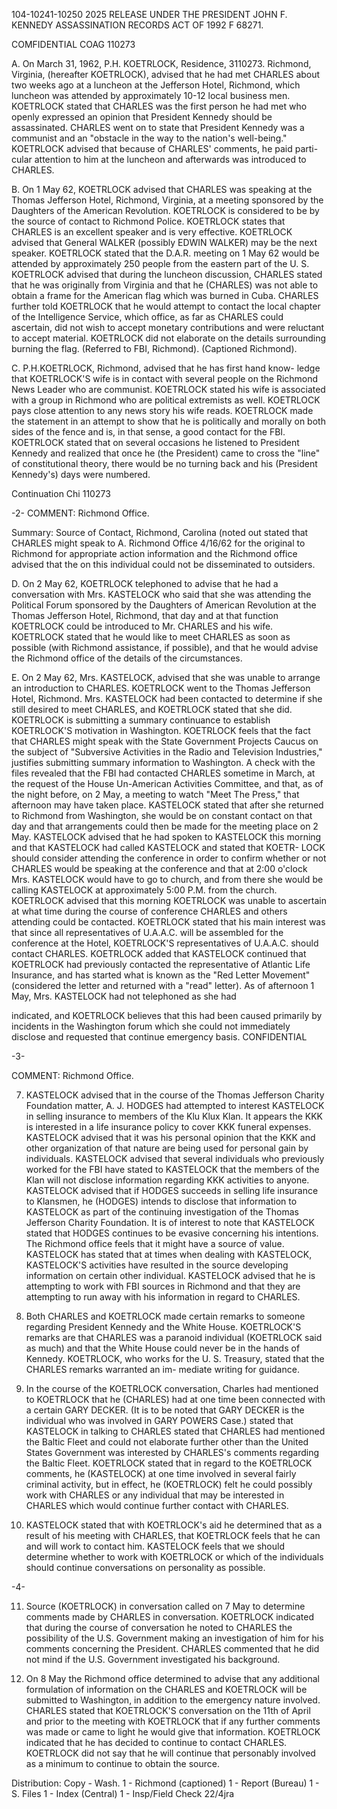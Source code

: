 104-10241-10250 2025 RELEASE UNDER THE PRESIDENT JOHN F. KENNEDY ASSASSINATION RECORDS ACT OF 1992
F 68271.

COMFIDENTIAL
COAG
110273

A. On March 31, 1962, P.H. KOETRLOCK, Residence, 3110273.
Richmond, Virginia, (hereafter KOETRLOCK), advised that he had met
CHARLES about two weeks ago at a luncheon at the Jefferson Hotel,
Richmond, which luncheon was attended by approximately 10-12 local
business men. KOETRLOCK stated that CHARLES was the first person he
had met who openly expressed an opinion that President Kennedy should
be assassinated. CHARLES went on to state that President Kennedy was
a communist and an "obstacle in the way to the nation's well-being."
KOETRLOCK advised that because of CHARLES' comments, he paid parti-
cular attention to him at the luncheon and afterwards was introduced to
CHARLES.

B. On 1 May 62, KOETRLOCK advised that CHARLES was speaking at
the Thomas Jefferson Hotel, Richmond, Virginia, at a meeting sponsored
by the Daughters of the American Revolution. KOETRLOCK is considered
to be by the source of contact to Richmond Police. KOETRLOCK states that
CHARLES is an excellent speaker and is very effective. KOETRLOCK advised
that General WALKER (possibly EDWIN WALKER) may be the next speaker.
KOETRLOCK stated that the D.A.R. meeting on 1 May 62 would be attended
by approximately 250 people from the eastern part of the U. S. KOETRLOCK
advised that during the luncheon discussion, CHARLES stated that he was
originally from Virginia and that he (CHARLES) was not able to obtain a frame
for the American flag which was burned in Cuba. CHARLES further told
KOETRLOCK that he would attempt to contact the local chapter of the
Intelligence Service, which office, as far as CHARLES could ascertain,
did not wish to accept monetary contributions and were reluctant to accept
material. KOETRLOCK did not elaborate on the details surrounding burning
the flag. (Referred to FBI, Richmond). (Captioned Richmond).

C. P.H.KOETRLOCK, Richmond, advised that he has first hand know-
ledge that KOETRLOCK'S wife is in contact with several people on the
Richmond News Leader who are communist. KOETRLOCK stated his wife is
associated with a group in Richmond who are political extremists as
well. KOETRLOCK pays close attention to any news story his wife reads.
KOETRLOCK made the statement in an attempt to show that he is politically
and morally on both sides of the fence and is, in that sense, a good contact
for the FBI. KOETRLOCK stated that on several occasions he listened to
President Kennedy and realized that once he (the President) came to cross
the "line" of constitutional theory, there would be no turning back and his
(President Kennedy's) days were numbered.

Continuation
Chi 110273

-2-
COMMENT: Richmond Office.

Summary: Source of Contact, Richmond, Carolina (noted out
stated that CHARLES might speak to
A. Richmond Office
4/16/62 for the original
to Richmond for appropriate action
information and the Richmond office advised that the
on this individual could not be disseminated to outsiders.

D. On 2 May 62, KOETRLOCK telephoned to advise that he had a
conversation with Mrs. KASTELOCK who said that she was attending the
Political Forum sponsored by the Daughters of American Revolution at
the Thomas Jefferson Hotel, Richmond, that day and at that function
KOETRLOCK could be introduced to Mr. CHARLES and his wife. KOETRLOCK
stated that he would like to meet CHARLES as soon as possible (with
Richmond assistance, if possible), and that he would advise the Richmond
office of the details of the circumstances.

E. On 2 May 62, Mrs. KASTELOCK, advised that she was unable to arrange
an introduction to CHARLES. KOETRLOCK went to the Thomas Jefferson
Hotel, Richmond. Mrs. KASTELOCK had been contacted to determine if she
still desired to meet CHARLES, and KOETRLOCK stated that she did. KOETRLOCK
is submitting a summary continuance to establish KOETRLOCK'S motivation in
Washington. KOETRLOCK feels that the fact that CHARLES might speak with the
State Government Projects Caucus on the subject of "Subversive Activities in the
Radio and Television Industries," justifies submitting summary information to
Washington. A check with the files revealed that the FBI had contacted
CHARLES sometime in March, at the request of the House Un-American Activities
Committee, and that, as of the night before, on 2 May, a meeting to watch
"Meet The Press," that afternoon may have taken place. KASTELOCK stated
that after she returned to Richmond from Washington, she would be on
constant contact on that day and that arrangements could then be made for the
meeting place on 2 May. KASTELOCK advised that he had spoken to KASTELOCK
this morning and that KASTELOCK had called KASTELOCK and stated that KOETR-
LOCK should consider attending the conference in order to confirm whether or not
CHARLES would be speaking at the conference and that at 2:00 o'clock Mrs.
KASTELOCK would have to go to church, and from there she would be calling
KASTELOCK at approximately 5:00 P.M. from the church. KOETRLOCK advised
that this morning KOETRLOCK was unable to ascertain at what time during
the course of conference CHARLES and others attending could be contacted.
KOETRLOCK stated that his main interest was that since all representatives
of U.A.A.C. will be assembled for the conference at the Hotel, KOETRLOCK'S
representatives of U.A.A.C. should contact CHARLES. KOETRLOCK added that
KASTELOCK continued that KOETRLOCK had previously contacted the representative
of Atlantic Life Insurance, and has started what is known as the "Red Letter
Movement" (considered the letter and returned with a "read" letter).
As of afternoon 1 May, Mrs. KASTELOCK had not telephoned as she had

indicated, and KOETRLOCK believes that this had been caused primarily by incidents in the
Washington forum which she could not immediately disclose and requested
that continue emergency basis.
CONFIDENTIAL

-3-

COMMENT: Richmond Office.

7. KASTELOCK advised that in the course of the Thomas Jefferson Charity
Foundation matter, A. J. HODGES had attempted to interest KASTELOCK in
selling insurance to members of the Klu Klux Klan. It appears the KKK is
interested in a life insurance policy to cover KKK funeral expenses. KASTELOCK
advised that it was his personal opinion that the KKK and other organization
of that nature are being used for personal gain by individuals. KASTELOCK
advised that several individuals who previously worked for the FBI have
stated to KASTELOCK that the members of the Klan will not disclose information
regarding KKK activities to anyone. KASTELOCK advised that if HODGES
succeeds in selling life insurance to Klansmen, he (HODGES) intends to disclose
that information to KASTELOCK as part of the continuing investigation of
the Thomas Jefferson Charity Foundation. It is of interest to note that
KASTELOCK stated that HODGES continues to be evasive concerning his intentions.
The Richmond office feels that it might have a source of value. KASTELOCK has
stated that at times when dealing with KASTELOCK, KASTELOCK'S activities have
resulted in the source developing information on certain other individual.
KASTELOCK advised that he is attempting to work with FBI sources in Richmond
and that they are attempting to run away with his information in regard to
CHARLES.

8. Both CHARLES and KOETRLOCK made certain remarks to someone
regarding President Kennedy and the White House. KOETRLOCK'S remarks are
that CHARLES was a paranoid individual (KOETRLOCK said as much) and that the
White House could never be in the hands of Kennedy. KOETRLOCK, who works
for the U. S. Treasury, stated that the CHARLES remarks warranted an im-
mediate writing for guidance.

9. In the course of the KOETRLOCK conversation, Charles had
mentioned to KOETRLOCK that he (CHARLES) had at one time been connected
with a certain GARY DECKER. (It is to be noted that GARY DECKER is the
individual who was involved in GARY POWERS Case.)
stated that KASTELOCK in talking to CHARLES stated that CHARLES had mentioned the
Baltic Fleet and could not elaborate further other than the United States
Government was interested by CHARLES's comments regarding the Baltic Fleet.
KOETRLOCK stated that in regard to the KOETRLOCK comments, he (KASTELOCK)
at one time involved in several fairly criminal activity, but in effect, he
(KOETRLOCK) felt he could possibly work with CHARLES or any individual
that may be interested in CHARLES which would continue further contact with
CHARLES.

10. KASTELOCK stated that with KOETRLOCK's aid he determined that as
a result of his meeting with CHARLES, that KOETRLOCK feels that he can
and will work to contact him. KASTELOCK feels that we should determine
whether to work with KOETRLOCK or which of the individuals should continue
conversations on personality as possible.

-4-

11. Source (KOETRLOCK) in conversation called on 7 May to determine
comments made by CHARLES in conversation. KOETRLOCK indicated that during
the course of conversation he noted to CHARLES the possibility of the U.S.
Government making an investigation of him for his comments concerning the
President. CHARLES commented that he did not mind if the U.S. Government
investigated his background.

12. On 8 May the Richmond office determined to advise that any additional
formulation of information on the CHARLES and KOETRLOCK will be submitted to
Washington, in addition to the emergency nature involved. CHARLES stated that
KOETRLOCK'S conversation on the 11th of April and prior to the meeting
with KOETRLOCK that if any further comments was made or came to light
he would give that information. KOETRLOCK indicated that he has decided to
continue to contact CHARLES. KOETRLOCK did not say that he will continue that
personably involved as a minimum to continue to obtain the source.

Distribution:
Copy - Wash.
1 - Richmond (captioned)
1 - Report (Bureau)
1 - S. Files
1 - Index (Central)
1 - Insp/Field Check
22/4jra
